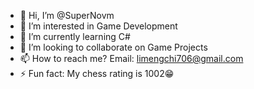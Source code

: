 - 👋 Hi, I’m @SuperNovm
- 👀 I’m interested in Game Development
- 🌱 I’m currently learning C# 
- 💞️ I’m looking to collaborate on Game Projects
- 📫 How to reach me? Email: limengchi706@gmail.com
- ⚡ Fun fact: My chess rating is 1002😁

<!---
SuperNovm/SuperNovm is a ✨ special ✨ repository because its `README.md` (this file) appears on your GitHub profile.
You can click the Preview link to take a look at your changes.
--->
